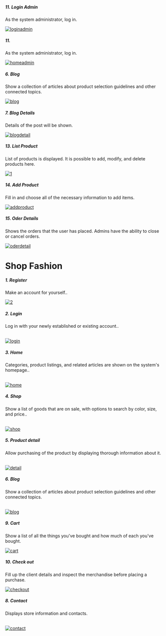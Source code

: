 <h5>11. Login Admin</h5>
<p>As the system administrator, log in.</p>
<a href=Doachboard"https://ibb.co/gMYmFYZ"><img src="https://i.ibb.co/mCpbFp5/loginadmin.png" alt="loginadmin" border="0"></a>
<h5>11. </h5>
<p>As the system administrator, log in.</p>
<a href="https://ibb.co/tHjk9Dn"><img src="https://i.ibb.co/0n48xr1/homeadmin.png" alt="homeadmin" border="0"></a>

<h5>6. Blog</h5>
<p>Show a collection of articles about product selection guidelines and other connected topics.</p>
<a href="https://ibb.co/7Yhwkrs"><img src="https://i.ibb.co/bWtSbNc/blog.png" alt="blog" border="0"></a>
<br>
<h5>7. Blog Details</h5>
<p>Details of the post will be shown.</p>
<a href="https://ibb.co/D9R7KCK"><img src="https://i.ibb.co/zX4SfRf/blogdetail.png" alt="blogdetail" border="0"></a>
<br>

<h5>13. List Product</h5>
<p>List of products is displayed. It is possible to add, modify, and delete products here.</p>
<a href="https://ibb.co/5BppDzR"><img src="https://i.ibb.co/QrSSBqK/1.png" alt="1" border="0"></a>

<h5>14. Add Product</h5>
<p>Fill in and choose all of the necessary information to add items.</p>
<a href="https://ibb.co/840Yjr3"><img src="https://i.ibb.co/wrRcKSH/addproduct.png" alt="addproduct" border="0"></a>

<h5>15. Oder Details</h5>
<p>Shows the orders that the user has placed. Admins have the ability to close or cancel orders.</p>
<a href="https://ibb.co/x1S3S7P"><img src="https://i.ibb.co/2v757km/oderdetail.png" alt="oderdetail" border="0"></a>

<h1>Shop Fashion</h1>
<h5>1. Register</h5>
<p>Make an account for yourself..</p>
<a href="https://ibb.co/QrBYsHx"><img src="https://i.ibb.co/18VRHX4/2.png" alt="2" border="0"></a>

<h5>2. Login</h5>
<p>Log in with your newly established or existing account..</p>
<br>
<a href="https://ibb.co/FhShw4N"><img src="https://i.ibb.co/wd9dWh3/login.png" alt="login" border="0"></a>
<h5>3. Home</h5>
<p>Categories, product listings, and related articles are shown on the system's homepage..</p>
<br>
<a href="https://ibb.co/0BzbXGj"><img src="https://i.ibb.co/FsdTWDb/home.png" alt="home" border="0"></a>
<h5>4. Shop</h5>
<p>Show a list of goods that are on sale, with options to search by color, size, and price..</p>
<br>
<a href="https://ibb.co/ZNXLMsL"><img src="https://i.ibb.co/g69jR1j/shop.png" alt="shop" border="0"></a>
<h5>5. Product detail</h5>
<p>Allow purchasing of the product by displaying thorough information about it.</p>
<br>
<a href="https://ibb.co/DfFZBZF"><img src="https://i.ibb.co/60SkKkS/detail.png" alt="detail" border="0"></a>
<h5>6. Blog</h5>
<p>Show a collection of articles about product selection guidelines and other connected topics.</p>
<br>
<a href="https://ibb.co/7Yhwkrs"><img src="https://i.ibb.co/bWtSbNc/blog.png" alt="blog" border="0"></a>
<h5>9. Cart</h5>
<p>Show a list of all the things you've bought and how much of each you've bought.</p>
<a href="https://ibb.co/9Tw7hC8"><img src="https://i.ibb.co/r6bV317/cart.png" alt="cart" border="0"></a>
<h5>10. Check out</h5>
<p>Fill up the client details and inspect the merchandise before placing a purchase.</p>
<a href="https://ibb.co/KGWPxfM"><img src="https://i.ibb.co/mB4j52L/checkout.png" alt="checkout" border="0"></a>
<h5>8. Contact</h5>
<p>Displays store information and contacts.</p>
<br>
<a href="https://ibb.co/qFjGP5Z"><img src="https://i.ibb.co/mFTsM8x/contact.png" alt="contact" border="0"></a>
